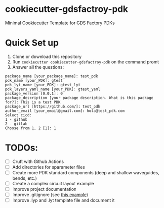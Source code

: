 # cookiecutter-gdsfactroy-pdk
Minimal Cookiecutter Template for GDS Factory PDKs

# Quick Set up
1. Clone or download this repository
2. Run `cookiecutter cookiecutter-gdsfactroy-pdk` on the command promt
3. Answer all the questions:
```
package_name [your_package_name]: test_pdk
pdk_name [your_PDK]: gtest
pdk_lyt_name [your_PDK]: gtest_lyt
pdk_layers_yaml_name [your_PDK]: gtest_yaml
package_version [0.0.1]: 0
package_description [your package description. What is this package for?]: This is a test PDK
package_url [https://github.com/]: test_pdk
author_email [your_email@gmail.com]: hola@test_pdk.com
Select cicd:
1 - github
2 - gitlab
Choose from 1, 2 [1]: 1
```

# TODOs:
- [ ] Cruft with Github Actions
- [ ] Add directories for sparameter files
- [ ] Create more PDK standard components (deep and shallow waveguides, bends, etc.)
- [ ] Create a complex circuit layout example
- [ ] Improve project documentation
- [ ] Improve .gitignore (see [this example](https://github.com/cookiecutter/cookiecutter/blob/main/.gitignore))
- [ ] Improve .lyp and .lyt template file and document it